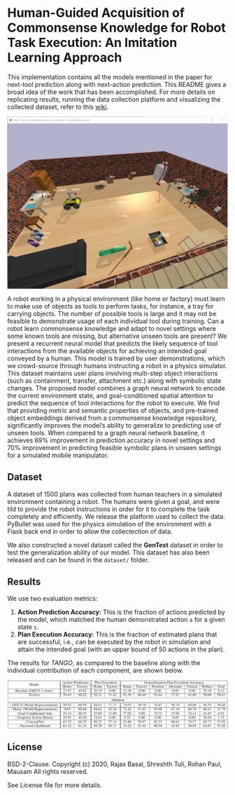 # Human-Guided Acquisition of Commonsense Knowledge for Robot Task Execution: An Imitation Learning Approach

This implementation contains all the models mentioned in the paper for next-tool prediction along with next-action prediction. This README gives a broad idea of the work that has been accomplished. For more details on replicating results, running the data collection platform and visualizing the collected dataset, refer to this [wiki](https://github.com/reail-iitd/Robot-task-planning/wiki).

<img src="/figures/screenshot.png" width="900" align="middle">

A robot working in a physical environment (like home or factory) must learn  to  make  use  of  objects  as  tools  to  perform  tasks,  for  instance,  a  tray  for carrying objects. The number of possible tools is large and it may not be feasible to demonstrate usage of each individual tool during training. Can a robot learn commonsense knowledge and adapt to novel settings where some known tools are missing, but alternative unseen tools are present? We present a recurrent neural model that predicts the likely sequence of tool interactions from the available objects for achieving an intended goal conveyed by a human.  This model is trained by user demonstrations,  which we crowd-source through humans instructing a robot in a physics simulator. This dataset maintains user plans involving multi-step object interactions (such as containment, transfer, attachment etc.) along with symbolic state changes.  The proposed model combines a graph neural network to encode the current environment state, and goal-conditioned spatial attention to predict the sequence of tool interactions for the robot to execute.  We find that providing metric and semantic properties of objects, and pre-trained object embeddings derived from a commonsense knowledge repository, significantly improves the model’s ability to generalize to predicting use of unseen tools. When compared to a graph neural network baseline, it achieves 69% improvement in prediction accuracy in novel settings and 70% improvement in predicting feasible symbolic plans in unseen settings for a simulated mobile manipulator.

## Dataset

A dataset of 1500 plans was collected from human teachers in a simulated environment containing a robot. The humans were given a goal, and were tild to provide the robot instructions in order for it to complete the task completely and efficiently. We release the platform used to collect the data. PyBullet was used for the physics simulation of the environment with a Flask back end in order to allow the collectection of data.

We also constructed a novel dataset called the **GenTest** dataset in order to test the generalization ability of our model. This dataset has also been released and can be found in the `dataset/` folder.

## Results

We use two evaluation metrics:
1. **Action Prediction Accuracy:** This is the fraction of actions predicted by the model, which matched the human demonstrated action `a` for a given state `s`.
2. **Plan Execution Accuracy:** This is the fraction of estimated plans that are successful, i.e., can be executed by the robot in simulation and attain the intended goal (with an upper bound of 50 actions in the plan). 

The results for *TANGO*, as compared to the baseline along with the individual contribution of each component, are shown below.

<img src="https://github.com/reail-iitd/Robot-task-planning/blob/master/figures/tango_table.png" width="900" align="middle">

## License

BSD-2-Clause. 
Copyright (c) 2020, Rajas Basal, Shreshth Tuli, Rohan Paul, Mausam
All rights reserved.

See License file for more details.

